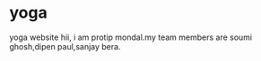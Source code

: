 # yoga
yoga website
hii, i am protip mondal.my team members are soumi ghosh,dipen paul,sanjay bera.
